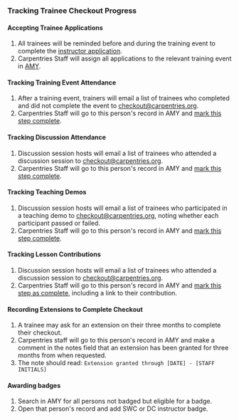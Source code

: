 ### Tracking Trainee Checkout Progress

#### Accepting Trainee Applications

1. All trainees will be reminded before and during the training event to complete the [instructor application](https://amy.software-carpentry.org/forms/request_training/).
1. Carpentries Staff will assign all applications to the relevant training event in [AMY](../workshop_administration/amy_manual.html#instructor-training).

#### Tracking Training Event Attendance

1. After a training event, trainers will email a list of trainees who completed and did not complete the event to [checkout@carpentries.org](mailto:checkout@carpentries.org).
1. Carpentries Staff will go to this person's record in AMY and [mark this step complete](../workshop_administration/amy_manual.html).

#### Tracking Discussion Attendance

1. Discussion session hosts will email a list of trainees who attended a discussion session to [checkout@carpentries.org](mailto:checkout@carpentries.org).
1. Carpentries Staff will go to this person's record in AMY and [mark this step complete](../workshop_administration/amy_manual.html).


#### Tracking Teaching Demos

1. Discussion session hosts will email a list of trainees who participated in a teaching demo to [checkout@carpentries.org](mailto:checkout@carpentries.org), noting whether each participant passed or failed.
1. Carpentries Staff will go to this person's record in AMY and [mark this step complete](../workshop_administration/amy_manual.html).

#### Tracking Lesson Contributions

1. Discussion session hosts will email a list of trainees who attended a discussion session to [checkout@carpentries.org](mailto:checkout@carpentries.org).
1. Carpentries Staff will go to this person's record in AMY and [mark this step as complete](../workshop_administration/amy_manual.html), including a link to their contribution.

#### Recording Extensions to Complete Checkout

1. A trainee may ask for an extension on their three months to complete their checkout.  
1. Carpentries staff will go to this person's record in AMY and make a comment in the notes field that an extension has been granted for three months from when requested.
1.  The note should read: `Extension granted through [DATE] - [STAFF INITIALS]`

#### Awarding badges

1. Search in AMY for all persons not badged but eligible for a badge.
1. Open that person's record and add SWC or DC instructor badge.



